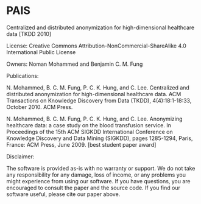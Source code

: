 # PAIS
Centralized and distributed anonymization for high-dimensional healthcare data [TKDD 2010] 

License: Creative Commons Attribution-NonCommercial-ShareAlike 4.0 International Public License

Owners: Noman Mohammed and Benjamin C. M. Fung

Publications:

N. Mohammed, B. C. M. Fung, P. C. K. Hung, and C. Lee. Centralized and distributed anonymization for high-dimensional healthcare data. ACM Transactions on Knowledge Discovery from Data (TKDD), 4(4):18:1-18:33, October 2010. ACM Press.

N. Mohammed, B. C. M. Fung, P. C. K. Hung, and C. Lee. Anonymizing healthcare data: a case study on the blood transfusion service. In Proceedings of the 15th ACM SIGKDD International Conference on Knowledge Discovery and Data Mining (SIGKDD), pages 1285-1294, Paris, France: ACM Press, June 2009. [best student paper award]

Disclaimer:

The software is provided as-is with no warranty or support. We do not take any responsibility for any damage, loss of income, or any problems you might experience from using our software. If you have questions, you are encouraged to consult the paper and the source code. If you find our software useful, please cite our paper above.
